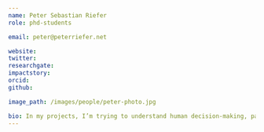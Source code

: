 ```yaml
---
name: Peter Sebastian Riefer
role: phd-students

email: peter@peterriefer.net

website: 
twitter:
researchgate:
impactstory:
orcid:
github:

image_path: /images/people/peter-photo.jpg

bio: In my projects, I’m trying to understand human decision-making, particularly in economic contexts. On the one hand, I’m working on a project about choice exploration and exploitation. The focus here is on how people sample available options in non-stationary environments. On the other hand, I concern myself with cooperation and coordination of people in large groups.
---
```

